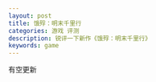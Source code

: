 ```yaml
---
layout: post
title: 饿殍：明末千里行
categories: 游戏 评测
description: 锐评一下新作《饿殍：明末千里行》
keywords: game
---
```


有空更新